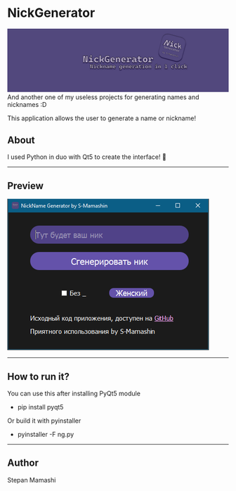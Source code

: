 # NickGenerator
<img src="./source/cover.jpg"  alt="error" title="cover-project">
And another one of my useless projects for generating names and nicknames :D

This application allows the user to generate a name or nickname!

## **About**
I used Python in duo with Qt5 to create the interface! 🐍

---
## **Preview**
<img src="./source/ui_view.png"  alt="error" title="ui_view">


---
## **How to run it?**
You can use this after installing PyQt5 module
* pip install pyqt5
  
Or build it with pyinstaller

* pyinstaller -F ng.py

---
## **Author**
Stepan Mamashi
